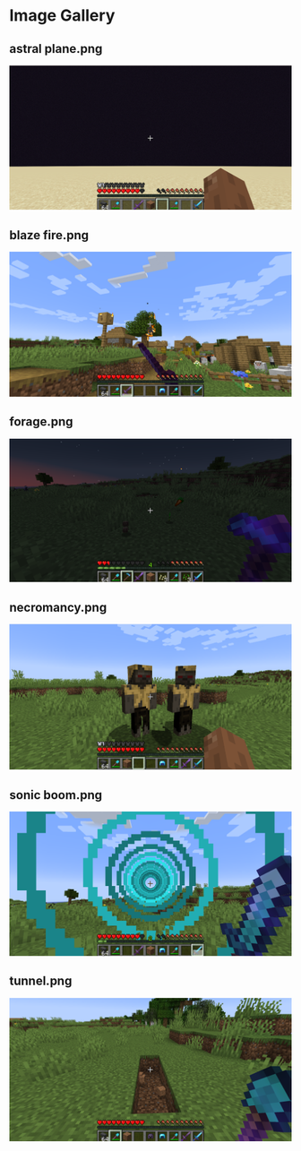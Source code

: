 <!DOCTYPE html>
<html lang="en">

<body>

<h1>Image Gallery</h1>

<h2>astral plane.png</h2>
<img src="https://github.com/joshua-bluestine/Better_Enchantments_pre-beta-1.0/blob/master/Screenshot%202024-10-07%20171159.png" alt="astral plane" />

<h2>blaze fire.png</h2>
<img src="https://github.com/joshua-bluestine/Better_Enchantments_pre-beta-1.0/blob/master/blaze%20fire.png" alt="blaze fire" />

<h2>forage.png</h2>
<img src="https://github.com/joshua-bluestine/Better_Enchantments_pre-beta-1.0/blob/master/forage.png" alt="forage" />

<h2>necromancy.png</h2>
<img src="https://github.com/joshua-bluestine/Better_Enchantments_pre-beta-1.0/blob/master/necromancy.png" alt="necromancy" />

<h2>sonic boom.png</h2>
<img src="https://github.com/joshua-bluestine/Better_Enchantments_pre-beta-1.0/blob/master/sonic%20boom.png" alt="sonic boom" />

<h2>tunnel.png</h2>
<img src="https://github.com/joshua-bluestine/Better_Enchantments_pre-beta-1.0/blob/master/tunnel.png" alt="tunnel" />

</body>
</html>
